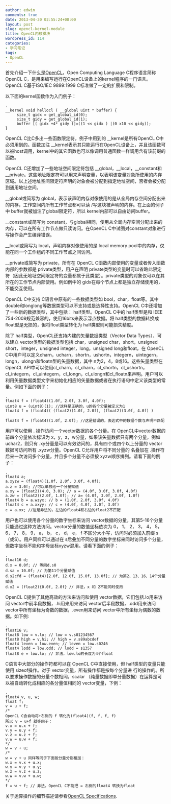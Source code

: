 ```yaml
---
author: edwin
comments: true
date: 2013-04-30 02:55:24+00:00
layout: post
slug: opencl-kernel-module
title: OpenCL内核模块
wordpress_id: 114
categories:
- 学习笔记
tags:
- OpenCL
---
```


首先介绍一下什么是[OpenCL](http://www.khronos.org/opencl/)，Open Computing Language C程序语言简称OpenCL C，是用来编写运行在OpenCL设备上的kernel程序的一门语言。OpenCL C基于ISO/IEC 9899:1999 C标准做了一定的扩展和限制。

以下面的kernel函数作为入门例子：

    .
    __kernel void hellocl ( __global uint * buffer) {
         size_t gidx = get_global_id(0);
         size_t gidy = get_global_id(1);
         buffer [( gidx +4* gidy )]=((1 << gidx ) |(0 x10 << gidy));
    }


OpenCL C比C多出一些函数限定符，例子中用到的 __kernel是所有OpenCL C中必须用到的。函数加注 __kernel表示其只能运行在OpenCL设备上，并且该函数可以被host调用，kernel中的其它函数也可以像调用普通函数一样调用含有该前缀的函数。

OpenCL C还增加了一些地址空间限定符包括 \__global，\__local，\__constant和 __private。这些地址限定符可以用来声明变量，以表明该变量对象所使用的内存区域。以上述地址空间限定符声明的对象会被分配到指定地址空间，否者会被分配到通用地址空间。

__global或简写为 global，表示该声明内存对像使用的是从全局内存空间分配出来的内存，工作空间内所有工作节点都可以读 /写这块被声明的内存。在上面的例子中 buffer就被加注了global限定符，所以 kernel内部可以自由访问buffer。

__constant或简写为 constant，与global相同，使用从全局内存空间分配出来的内存，可以在所有工作节点做只读访问。在OpenCL C中试图对constant对象进行写操作会产生编译错误。

__local或简写为 local，声明内存对像使用的是 local memory pool中的内存，仅能在同一个工作组的不同工作节点之间访问。

__private或简写为 private，所有在 OpenCL C函数内部使用的变量或者传入函数内部的参数都是 private类型，用户在声明 private类型的变量时可以省略此限定符（因此无地址空间限定符的变量都属于此类型）。private类型的对象仅可以在其所在的工作节点内部使用。例如例中的 gidx在每个节点上都是独立存储使用的，不能交互使用。

OpenCL C中支持 C语言中原有的一些数据类型如 bool，char，float等。其中 double和longlong等数据类型可以不支持或是选择性支持。OpenCL C中还增加了一些新的数据类型，其中包括：
half类型。OpenCL C中的 half类型是和 IEEE 754-2008规范兼容的，使用16bits来表示浮点数据。将 half类型的数据转换成 float型是无损的，但将float类型转化为 half类型则可能损失精度。

除了 half类型，OpenCL还支持内建的矢量数据类型（Vector Data Types），可以建立 vector类型的数据类型包括 char，unsigned char，short，unsigned short，integer，unsigned integer，long，unsigned long和float，在 OpenCL C中用户可以定义charn，ucharn，shortn，ushortn，integern，uintegern，longn，ulongn和floatn型的矢量数据，其中 n为2，4，8或16。这些矢量类型在OpenCL API中可以使用cl_charn，cl_charn，cl_shortn，cl_ushortn，cl_integern，cl_uintegern，cl_longn，cl_ulongn和cl_floatn来声明。用户可以利用矢量数据类型文字来初始化相应的矢量数据或者在执行语句中定义该类型的常量。例如下面的例子：

    .
    float4 f = (float4)(1.0f, 2.0f, 3.0f, 4.0f);
    uint8 u = (uint8)(1); //这样是正确的，u的各个分量被定义为1
    float4 f = (float4)( (float2)(1.0f, 2.0f), (float2)(3.0f, 4.0f) )
    
    float4 f = (float4)(1.0f, 2.0f); //这是错误的，表达式中的数据个数与声明不匹配


用户可以使用 . 操作访问一个vector数据的各个分量。在 OpenCL中vector数据的前四个分量依次标识为 x，y，z，w分量，如果该矢量数据只有两个分量，例如 uchar2，则只有 .xy分量是可以有效访问的，具有四个或四个以上分量的 vector数据可访问所有 .xyzw分量。OpenCL C允许用户将不同分量的 名叠加在 .操作符后来一次访问多个分量，并且多个分量不必须按 xyzw顺序排列。请看下面的例子：

    .
    float4 a;
    a.xyzw = (float4)(1.0f, 2.0f, 3.0f, 4.0f);
    a.z = 3.0f; //可以单独给一个分量赋值
    a.xy = (float2)(4.0, 3.0); // a = (4.0f, 3.0f, 3.0f, 4.0f)
    a.zw = (float2)(2.0f, 1.0f); // a= (4.0f, 3.0f, 2.0f, 1.0f)
    float4 b = a.wzyx; // b = (1.0f, 2.0f, 3.0f, 4.0f)
    float4 c = a.xxyy; // c = (4.0f, 4.0f, 3.0f, 3.0f)
    c = a.xx; //这是非法的，左边的float4和右边的float2不匹配




用户也可以使用各个分量的数字坐标来访问 vector数据的分量，其第5-16个分量只能通过这种方法访问。vector分量的数值坐标依次为 0， 1， 2， 3， 4， 5， 6， 7， 8， 9， a， b， c， d， e， f
不区分大小写，访问时必须加入前缀 s（或S）。用户同样可以通过在 s后叠加不同分量的数字坐标来同时访问多个分量，但数字坐标不能和字母坐标xyzw混用。请看下面的例子：

    .
    float16 d;
    d.x = 0.0f; // 等同d.s0
    d.sa = 10.0f; // 为第11个分量赋值
    d.s2cfd = (float4){2.0f, 12.0f, 15.0f, 13.0f}; // 为第2、13、16、14个分量赋值
    d.x2 = (float2){0.0f, 2.0f} // 非法，x 和 2不能同时使用


OpenCL C提供了其他高效的方法来访问和使用 vector数据，它们包括.lo用来访问 vector中前半段数据，.hi用来用来访问 vector后半段数据，.odd用来访问 vector中所有坐标为奇数的数据，.even用来访问 vector中所有坐标为偶数的数据。如下例:

    .
    float16 v;
    float8 low = v.lo; // low = v.s01234567
    float8 high = v.hi; // high = v.s89abcdef
    float4 leven = low.even; // leven = low.s0246
    float4 lodd = low.odd; // lodd = s1357
    float8 e = low.lo; // 非法，low.lo的长度为4个float


C语言中大部分的操作符都可以在 OpenCL C中直接使用，但 half类型的变量只能使用 sizeof操作。对于 vector变量，所有操作都是按每个分量进 行的操作的。所以要求操作数据的分量个数相同，scalar （纯量数据即单分量数据）在运算是可以被自动转化成相应的各分量值相同的 vector变量，下例：

    .
    float4 v, u, w;
    float f;
    v = u + f;
    /*
    OpenCL C会自动将+右侧的 f 转化为(float4)(f, f, f, f)
    所以 v = u+f 就等同于：
    v.x = u.x + f;
    v.y = u.y + f;
    v.z = u.z + f;
    v.w = u.w + f;
    */
    w = v + u;
    /*
    w = v + u 同样等同于下面按分量分别相加：
    w.x = v.x + u.x;
    w.y = v.y + u.y;
    w.z = v.z + u.z;
    w.w = v.w + u.w;
    */
    f = w + f; // 非法，OpenCL C不能把 = 右侧的float4 转换为float


关于运算操作的细节描述请参看[OpenCL Specifications](http://www.khronos.org/registry/cl/specs/opencl-1.0.29.pdf).

